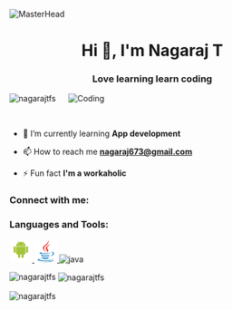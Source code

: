 ![MasterHead](https://1.bp.blogspot.com/-7A4WynwLsMw/XbBpCXG8fHI/AAAAAAAAMt4/uOa1bpLskYgrwGbllhSu2SDj_Mig8SXJQCLcBGAsYHQ/s1600/2000_600px.gif)
<h1 align="center">Hi 👋, I'm Nagaraj T</h1>
<h3 align="center">Love learning learn coding</h3>
<img align="right" alt="Coding" width="400" src=https://cdn.dribbble.com/users/1162077/screenshots/3848914/programmer.gif>
<p align="left"> <img src="https://komarev.com/ghpvc/?username=nagarajtfs&label=Profile%20views&color=0e75b6&style=flat" alt="nagarajtfs" /> </p>

<p align="left"> <a href="https://twitter.com/" target="blank"><img src="https://img.shields.io/twitter/follow/?logo=twitter&style=for-the-badge" alt="" /></a> </p>

- 🌱 I’m currently learning **App development**

- 📫 How to reach me **nagaraj673@gmail.com**

- ⚡ Fun fact **I'm a workaholic**

<h3 align="left">Connect with me:</h3>
<p align="left">
</p>

<h3 align="left">Languages and Tools:</h3>
<p align="left"> <a href="https://developer.android.com" target="_blank" rel="noreferrer"> <img src="https://raw.githubusercontent.com/devicons/devicon/master/icons/android/android-original-wordmark.svg" alt="android" width="40" height="40"/> </a> <a href="https://www.java.com" target="_blank" rel="noreferrer"> <img src="https://raw.githubusercontent.com/devicons/devicon/master/icons/java/java-original.svg" alt="java" width="40" height="40"/> </a>
<img src="https://www.google.com/imgres?imgurl=https%3A%2F%2Fwww.clipartmax.com%2Fpng%2Fsmall%2F351-3515666_c-language-global-or-external-variables-with-examples-c-programming-logo.png&tbnid=1xADScMAjsGYmM&vet=12ahUKEwjf_OP4xoiAAxXjtWMGHQNiD0kQMygJegUIARDdAQ..i&imgrefurl=https%3A%2F%2Fwww.clipartmax.com%2Fmiddle%2Fm2H7G6A0b1A0K9m2_c-language-global-or-external-variables-with-examples-c-programming-logo%2F&docid=vYUdb_wXxS6Y0M&w=300&h=343&q=c%20language%20icon&ved=2ahUKEwjf_OP4xoiAAxXjtWMGHQNiD0kQMygJegUIARDdAQ" alt="java" width="40" height="40"/> </a></p>

<p><img align="left" src="https://github-readme-stats.vercel.app/api/top-langs?username=nagarajtfs&show_icons=true&locale=en&layout=compact" alt="nagarajtfs" /></p>

<p>&nbsp;<img align="center" src="https://github-readme-stats.vercel.app/api?username=nagarajtfs&show_icons=true&locale=en" alt="nagarajtfs" /></p>

<p><img align="center" src="https://github-readme-streak-stats.herokuapp.com/?user=nagarajtfs&" alt="nagarajtfs" /></p>
